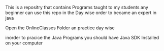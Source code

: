 This is a repositry that contains Programs taught to my students 
any beginner  can use this repo in the Day wise order to became an expert in java

Open the OnlineClasses Folder an practice day wise

inorder to pracice the Java Programs you should have  Java SDK Installed on your computer
